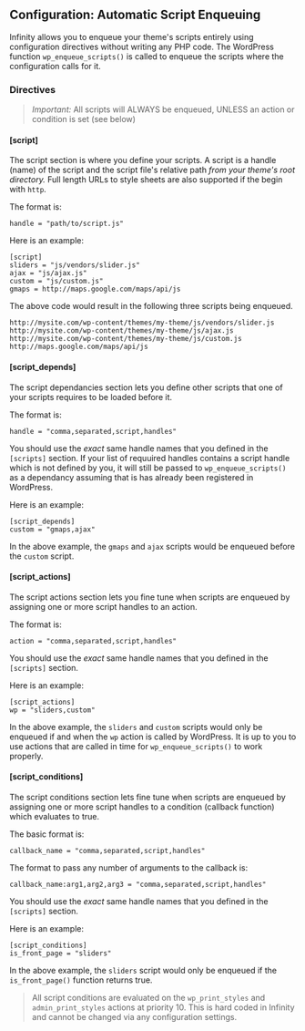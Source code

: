 ## Configuration: Automatic Script Enqueuing

Infinity allows you to enqueue your theme's scripts entirely using configuration
directives without writing any PHP code. The WordPress function `wp_enqueue_scripts()`
is called to enqueue the scripts where the configuration calls for it.

<ul class="infinity-docs-menu"></ul>

### Directives

> *Important:* All scripts will ALWAYS be enqueued, UNLESS an action or condition is set (see below)

#### [script]

The script section is where you define your scripts. A script is a handle (name) of the script
and the script file's relative path *from your theme's root directory.* Full length URLs to
style sheets are also supported if the begin with `http`.

The format is:

	handle = "path/to/script.js"

Here is an example:

	[script]
	sliders = "js/vendors/slider.js"
	ajax = "js/ajax.js"
	custom = "js/custom.js"
	gmaps = http://maps.google.com/maps/api/js

The above code would result in the following three scripts being enqueued.

	http://mysite.com/wp-content/themes/my-theme/js/vendors/slider.js
	http://mysite.com/wp-content/themes/my-theme/js/ajax.js
	http://mysite.com/wp-content/themes/my-theme/js/custom.js
	http://maps.google.com/maps/api/js

#### [script\_depends]

The script dependancies section lets you define other scripts that one of your
scripts requires to be loaded before it.

The format is:

	handle = "comma,separated,script,handles"

You should use the *exact* same handle names that you defined in the `[scripts]` section.
If your list of requuired handles contains a script handle which is not defined by you, it
will still be passed to `wp_enqueue_scripts()` as a dependancy assuming that is has already been
registered in WordPress.

Here is an example:

	[script_depends]
	custom = "gmaps,ajax"

In the above example, the `gmaps` and `ajax` scripts would be enqueued before
the `custom` script.

#### [script\_actions]

The script actions section lets you fine tune when scripts are enqueued by assigning one
or more script handles to an action.

The format is:

	action = "comma,separated,script,handles"

You should use the *exact* same handle names that you defined in the `[scripts]` section.

Here is an example:

	[script_actions]
	wp = "sliders,custom"

In the above example, the `sliders` and `custom` scripts would only be enqueued if and when
the `wp` action is called by WordPress. It is up to you to use actions that are called in time
for `wp_enqueue_scripts()` to work properly.

#### [script\_conditions]

The script conditions section lets fine tune when scripts are enqueued by assigning one
or more script handles to a condition (callback function) which evaluates to true.

The basic format is:

	callback_name = "comma,separated,script,handles"

The format to pass any number of arguments to the callback is:

	callback_name:arg1,arg2,arg3 = "comma,separated,script,handles"

You should use the *exact* same handle names that you defined in the `[scripts]` section.

Here is an example:

	[script_conditions]
	is_front_page = "sliders"

In the above example, the `sliders` script would only be enqueued if the `is_front_page()`
function returns true.

> All script conditions are evaluated on the `wp_print_styles` and `admin_print_styles` actions
at priority 10. This is hard coded in Infinity and cannot be changed via any configuration settings.
